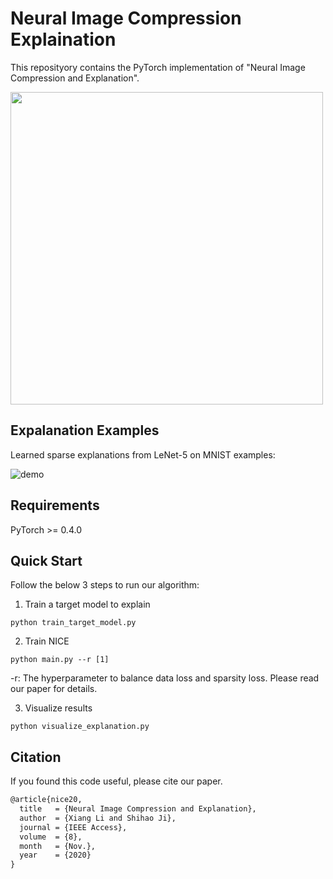 # Neural Image Compression Explaination

This reposityory contains the PyTorch implementation of "Neural Image Compression and Explanation".

<img src="https://github.com/lxuniverse/neural-image-compression-explain_nice/blob/master/pic/Structure.png" width="500" class="center">

## Expalanation Examples
Learned sparse explanations from LeNet-5 on MNIST examples:

![demo](https://github.com/lxuniverse/neural-image-compression-explain_nice/blob/master/vis/masks.png)

## Requirements
PyTorch >= 0.4.0
    
## Quick Start
Follow the below 3 steps to run our algorithm:

1. Train a target model to explain
```
python train_target_model.py 
```

2. Train NICE

```
python main.py --r [1] 
```
-r: The hyperparameter to balance data loss and sparsity loss. Please read our paper for details.

3. Visualize results
```
python visualize_explanation.py
```

## Citation
If you found this code useful, please cite our paper.

```latex
@article{nice20,
  title   = {Neural Image Compression and Explanation},
  author  = {Xiang Li and Shihao Ji}, 
  journal = {IEEE Access},
  volume  = {8},
  month   = {Nov.},
  year    = {2020}
}
```

